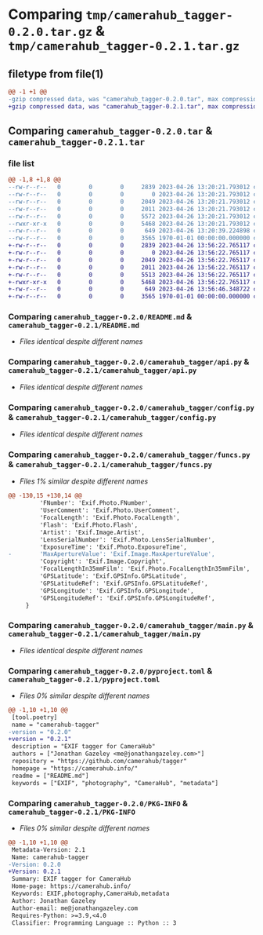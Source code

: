 # Comparing `tmp/camerahub_tagger-0.2.0.tar.gz` & `tmp/camerahub_tagger-0.2.1.tar.gz`

## filetype from file(1)

```diff
@@ -1 +1 @@
-gzip compressed data, was "camerahub_tagger-0.2.0.tar", max compression
+gzip compressed data, was "camerahub_tagger-0.2.1.tar", max compression
```

## Comparing `camerahub_tagger-0.2.0.tar` & `camerahub_tagger-0.2.1.tar`

### file list

```diff
@@ -1,8 +1,8 @@
--rw-r--r--   0        0        0     2839 2023-04-26 13:20:21.793012 camerahub_tagger-0.2.0/README.md
--rw-r--r--   0        0        0        0 2023-04-26 13:20:21.793012 camerahub_tagger-0.2.0/camerahub_tagger/__init__.py
--rw-r--r--   0        0        0     2049 2023-04-26 13:20:21.793012 camerahub_tagger-0.2.0/camerahub_tagger/api.py
--rw-r--r--   0        0        0     2011 2023-04-26 13:20:21.793012 camerahub_tagger-0.2.0/camerahub_tagger/config.py
--rw-r--r--   0        0        0     5572 2023-04-26 13:20:21.793012 camerahub_tagger-0.2.0/camerahub_tagger/funcs.py
--rwxr-xr-x   0        0        0     5468 2023-04-26 13:20:21.793012 camerahub_tagger-0.2.0/camerahub_tagger/main.py
--rw-r--r--   0        0        0      649 2023-04-26 13:20:39.224898 camerahub_tagger-0.2.0/pyproject.toml
--rw-r--r--   0        0        0     3565 1970-01-01 00:00:00.000000 camerahub_tagger-0.2.0/PKG-INFO
+-rw-r--r--   0        0        0     2839 2023-04-26 13:56:22.765117 camerahub_tagger-0.2.1/README.md
+-rw-r--r--   0        0        0        0 2023-04-26 13:56:22.765117 camerahub_tagger-0.2.1/camerahub_tagger/__init__.py
+-rw-r--r--   0        0        0     2049 2023-04-26 13:56:22.765117 camerahub_tagger-0.2.1/camerahub_tagger/api.py
+-rw-r--r--   0        0        0     2011 2023-04-26 13:56:22.765117 camerahub_tagger-0.2.1/camerahub_tagger/config.py
+-rw-r--r--   0        0        0     5513 2023-04-26 13:56:22.765117 camerahub_tagger-0.2.1/camerahub_tagger/funcs.py
+-rwxr-xr-x   0        0        0     5468 2023-04-26 13:56:22.765117 camerahub_tagger-0.2.1/camerahub_tagger/main.py
+-rw-r--r--   0        0        0      649 2023-04-26 13:56:46.348722 camerahub_tagger-0.2.1/pyproject.toml
+-rw-r--r--   0        0        0     3565 1970-01-01 00:00:00.000000 camerahub_tagger-0.2.1/PKG-INFO
```

### Comparing `camerahub_tagger-0.2.0/README.md` & `camerahub_tagger-0.2.1/README.md`

 * *Files identical despite different names*

### Comparing `camerahub_tagger-0.2.0/camerahub_tagger/api.py` & `camerahub_tagger-0.2.1/camerahub_tagger/api.py`

 * *Files identical despite different names*

### Comparing `camerahub_tagger-0.2.0/camerahub_tagger/config.py` & `camerahub_tagger-0.2.1/camerahub_tagger/config.py`

 * *Files identical despite different names*

### Comparing `camerahub_tagger-0.2.0/camerahub_tagger/funcs.py` & `camerahub_tagger-0.2.1/camerahub_tagger/funcs.py`

 * *Files 1% similar despite different names*

```diff
@@ -130,15 +130,14 @@
         'FNumber': 'Exif.Photo.FNumber',
         'UserComment': 'Exif.Photo.UserComment',
         'FocalLength': 'Exif.Photo.FocalLength',
         'Flash': 'Exif.Photo.Flash',
         'Artist': 'Exif.Image.Artist',
         'LensSerialNumber': 'Exif.Photo.LensSerialNumber',
         'ExposureTime': 'Exif.Photo.ExposureTime',
-        'MaxApertureValue': 'Exif.Image.MaxApertureValue',
         'Copyright': 'Exif.Image.Copyright',
         'FocalLengthIn35mmFilm': 'Exif.Photo.FocalLengthIn35mmFilm',
         'GPSLatitude': 'Exif.GPSInfo.GPSLatitude',
         'GPSLatitudeRef': 'Exif.GPSInfo.GPSLatitudeRef',
         'GPSLongitude': 'Exif.GPSInfo.GPSLongitude',
         'GPSLongitudeRef': 'Exif.GPSInfo.GPSLongitudeRef',
     }
```

### Comparing `camerahub_tagger-0.2.0/camerahub_tagger/main.py` & `camerahub_tagger-0.2.1/camerahub_tagger/main.py`

 * *Files identical despite different names*

### Comparing `camerahub_tagger-0.2.0/pyproject.toml` & `camerahub_tagger-0.2.1/pyproject.toml`

 * *Files 0% similar despite different names*

```diff
@@ -1,10 +1,10 @@
 [tool.poetry]
 name = "camerahub-tagger"
-version = "0.2.0"
+version = "0.2.1"
 description = "EXIF tagger for CameraHub"
 authors = ["Jonathan Gazeley <me@jonathangazeley.com>"]
 repository = "https://github.com/camerahub/tagger"
 homepage = "https://camerahub.info/"
 readme = ["README.md"]
 keywords = ["EXIF", "photography", "CameraHub", "metadata"]
```

### Comparing `camerahub_tagger-0.2.0/PKG-INFO` & `camerahub_tagger-0.2.1/PKG-INFO`

 * *Files 0% similar despite different names*

```diff
@@ -1,10 +1,10 @@
 Metadata-Version: 2.1
 Name: camerahub-tagger
-Version: 0.2.0
+Version: 0.2.1
 Summary: EXIF tagger for CameraHub
 Home-page: https://camerahub.info/
 Keywords: EXIF,photography,CameraHub,metadata
 Author: Jonathan Gazeley
 Author-email: me@jonathangazeley.com
 Requires-Python: >=3.9,<4.0
 Classifier: Programming Language :: Python :: 3
```

